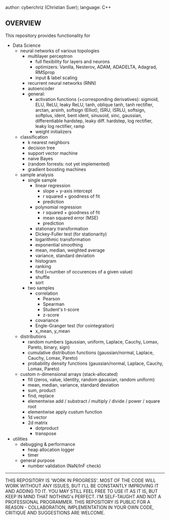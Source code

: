 author: cyberchriz (Christian Suer);
language: C++
## OVERVIEW
This repository provides functionality for
- Data Science
    - neural networks of various topologies
        - multilayer perceptron
            - full flexibility for layers and neurons
            - optimizers: Vanilla, Nesterov, ADAM, ADADELTA, Adagrad, RMSprop
            - input & label scaling
        - recurrent neural networks (RNN)
        - autoencoder
        - general:
            - activation functions (+corresponding derivatives):
                sigmoid, ELU, ReLU, leaky ReLU, tanh, oblique tanh, tanh rectifier, arctan, arsinh, softsign (Elliot), ISRU, ISRLU, softsign, softplus, ident, bent ident, sinusoid, sinc, gaussian, differentiable hardstep, leaky diff. hardstep, log rectifier, leaky log rectifier, ramp
            - weight initializers
    - classification
        - k nearest neighbors
        - decision tree
        - support vector machine
        - naive Bayes
        - (random forrests: not yet implemented)
        - gradient boosting machines
    - sample analysis
        - single sample
            - linear regression
                - slope + y-axis intercept
                - r squared + goodness of fit
                - prediction
            - polynomial regression
                - r squared + goodness of fit
                - mean squared error (MSE)
                - prediction
            - stationary transformation
            - Dickey-Fuller test (for stationarity)
            - logarithmic transformation
            - exponential smoothing
            - mean, median, weighted average
            - variance, standard deviation
            - histogram
            - ranking
            - find (=number of occurences of a given value)
            - shuffle
            - sort
        - two samples
            - correlation
                - Pearson
                - Spearman
                - Student's t-score
                - z-score
            - covariance
            - Engle-Granger test (for cointegration)
            - x_mean, y_mean
    - distributions
        - random numbers (gaussian, uniform, Laplace, Cauchy, Lomax, Pareto, binary, sign)
        - cumulative distribution functions (gaussian/normal, Laplace, Cauchy, Lomax, Pareto)
        - probability density functions (gaussian/normal, Laplace, Cauchy, Lomax, Pareto)
    - custom n-dimensional arrays (stack-allocated)
        - fill (zeros, value, identity, random gaussian, random uniform)
        - mean, median, variance, standard deviation
        - sum, product
        - find, replace
        - elementwise add / substract / multiply / divide / power / square root
        - elementwise apply custum function
        - 1d vector
        - 2d matrix
            - dotproduct
            - transpose
- utilities
    - debugging & performance
        - heap allocation logger
        - timer
    - general purpose
        - number validation (NaN/InF check)
___
THIS REPOSITORY IS 'WORK IN PROGRESS'. MOST OF THE CODE WILL WORK WITHOUT ANY ISSUES, BUT I'LL BE CONSTANTLY IMPROVING IT AND ADDING TO IT. YOU MAY STILL FEEL FREE TO USE IT AS IT IS, BUT KEEP IN MIND THAT NOTHING's PERFECT.
I'M SELF-TAUGHT AND NOT A PROFESSIONAL PROGRAMMER.
THIS REPOSITORY IS PUBLIC FOR A REASON - COLLABORATION, IMPLEMENTATION IN YOUR OWN CODE, CRITIQUE AND SUGGESTIONS ARE WELCOME.

